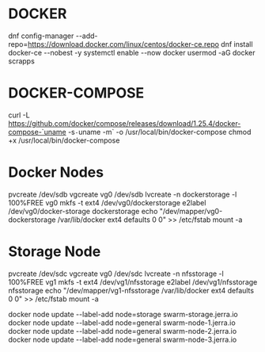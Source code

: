 # DOCKER
dnf config-manager --add-repo=https://download.docker.com/linux/centos/docker-ce.repo
dnf install docker-ce --nobest -y
systemctl enable --now docker
usermod -aG docker scrapps

# DOCKER-COMPOSE
curl -L https://github.com/docker/compose/releases/download/1.25.4/docker-compose-`uname -s`-`uname -m` -o /usr/local/bin/docker-compose
chmod +x /usr/local/bin/docker-compose

# Docker Nodes
pvcreate /dev/sdb
vgcreate vg0 /dev/sdb
lvcreate -n dockerstorage -l 100%FREE vg0
mkfs -t ext4 /dev/vg0/dockerstorage
e2label /dev/vg0/docker-storage dockerstorage
echo "/dev/mapper/vg0-dockerstorage /var/lib/docker ext4 defaults 0 0" >> /etc/fstab
mount -a

# Storage Node
pvcreate /dev/sdc
vgcreate vg0 /dev/sdc
lvcreate -n nfsstorage -l 100%FREE vg1
mkfs -t ext4 /dev/vg1/nfsstorage
e2label /dev/vg1/nfsstorage nfsstorage
echo "/dev/mapper/vg1-nfsstorage /var/lib/docker ext4 defaults 0 0" >> /etc/fstab
mount -a

docker node update --label-add node=storage swarm-storage.jerra.io
docker node update --label-add node=general swarm-node-1.jerra.io
docker node update --label-add node=general swarm-node-2.jerra.io
docker node update --label-add node=general swarm-node-3.jerra.io
